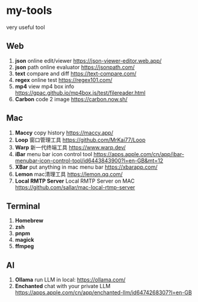 # my-tools
very useful tool

## Web

1. **json** online edit/viewer https://json-viewer-editor.web.app/
2. **json** path online evaluator https://jsonpath.com/
3. **text** compare and diff https://text-compare.com/
4. **regex** online test https://regex101.com/
5. **mp4** view mp4 box info https://gpac.github.io/mp4box.js/test/filereader.html
6. **Carbon** code 2 image https://carbon.now.sh/

## Mac

1. **Maccy** copy history https://maccy.app/
2. **Loop** 窗口管理工具 https://github.com/MrKai77/Loop
3. **Warp** 新一代终端工具 https://www.warp.dev/
4. **iBar** menu bar icon control tool https://apps.apple.com/cn/app/ibar-menubar-icon-control-tool/id6443843900?l=en-GB&mt=12
5. **XBar** put anything in mac menu bar https://xbarapp.com/
6. **Lemon** mac清理工具  https://lemon.qq.com/
7. **Local RMTP Server** Local RMTP Server on MAC https://github.com/sallar/mac-local-rtmp-server

## Terminal

1. **Homebrew**
2. **zsh**
3. **pnpm**
4. **magick**
5. **ffmpeg**

## AI

1. **Ollama** run LLM in local: https://ollama.com/
2. **Enchanted** chat with your private LLM https://apps.apple.com/cn/app/enchanted-llm/id6474268307?l=en-GB
